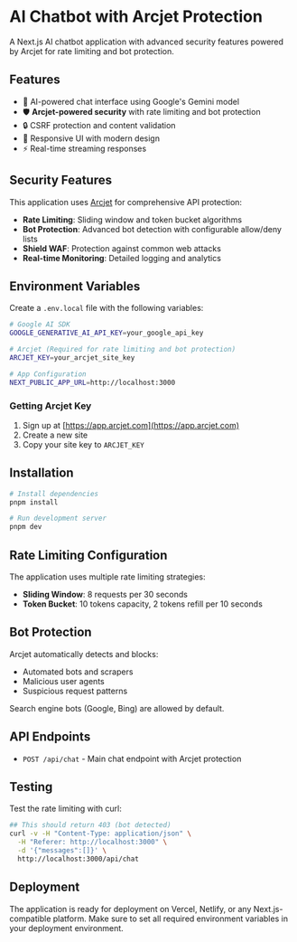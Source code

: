 # AI Chatbot with Arcjet Protection

A Next.js AI chatbot application with advanced security features powered by Arcjet for rate limiting and bot protection.

## Features

- 🤖 AI-powered chat interface using Google's Gemini model
- 🛡️ **Arcjet-powered security** with rate limiting and bot protection
- 🔒 CSRF protection and content validation
- 📱 Responsive UI with modern design
- ⚡ Real-time streaming responses

## Security Features

This application uses [Arcjet](https://arcjet.com) for comprehensive API protection:

- **Rate Limiting**: Sliding window and token bucket algorithms
- **Bot Protection**: Advanced bot detection with configurable allow/deny lists
- **Shield WAF**: Protection against common web attacks
- **Real-time Monitoring**: Detailed logging and analytics

## Environment Variables

Create a `.env.local` file with the following variables:

```bash
# Google AI SDK
GOOGLE_GENERATIVE_AI_API_KEY=your_google_api_key

# Arcjet (Required for rate limiting and bot protection)
ARCJET_KEY=your_arcjet_site_key

# App Configuration
NEXT_PUBLIC_APP_URL=http://localhost:3000
```

### Getting Arcjet Key

1. Sign up at [https://app.arcjet.com](https://app.arcjet.com)
2. Create a new site
3. Copy your site key to `ARCJET_KEY`

## Installation

```bash
# Install dependencies
pnpm install

# Run development server
pnpm dev
```

## Rate Limiting Configuration

The application uses multiple rate limiting strategies:

- **Sliding Window**: 8 requests per 30 seconds
- **Token Bucket**: 10 tokens capacity, 2 tokens refill per 10 seconds

## Bot Protection

Arcjet automatically detects and blocks:
- Automated bots and scrapers
- Malicious user agents
- Suspicious request patterns

Search engine bots (Google, Bing) are allowed by default.

## API Endpoints

- `POST /api/chat` - Main chat endpoint with Arcjet protection

## Testing

Test the rate limiting with curl:

```bash
## This should return 403 (bot detected)
curl -v -H "Content-Type: application/json" \
  -H "Referer: http://localhost:3000" \
  -d '{"messages":[]}' \
  http://localhost:3000/api/chat
```

## Deployment

The application is ready for deployment on Vercel, Netlify, or any Next.js-compatible platform. Make sure to set all required environment variables in your deployment environment.
